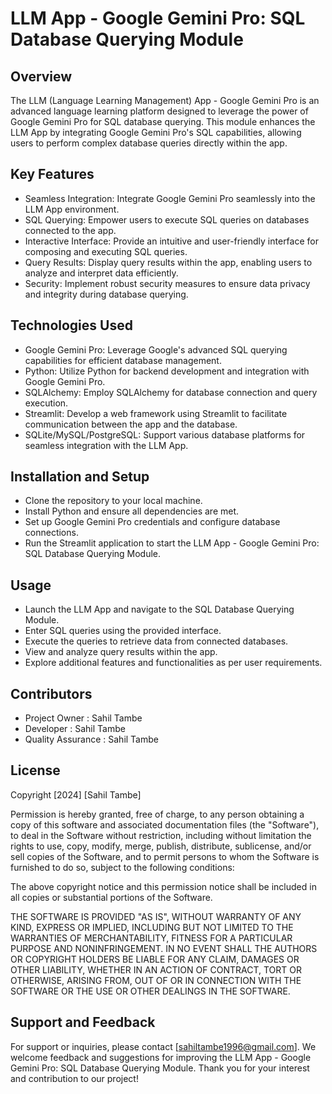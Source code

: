 # LLM App - Google Gemini Pro: SQL Database Querying Module

## Overview
The LLM (Language Learning Management) App - Google Gemini Pro is an advanced language learning platform designed to leverage the power of Google Gemini Pro for SQL database querying. This module enhances the LLM App by integrating Google Gemini Pro's SQL capabilities, allowing users to perform complex database queries directly within the app.

## Key Features
- Seamless Integration: Integrate Google Gemini Pro seamlessly into the LLM App environment.
- SQL Querying: Empower users to execute SQL queries on databases connected to the app.
- Interactive Interface: Provide an intuitive and user-friendly interface for composing and executing SQL queries.
- Query Results: Display query results within the app, enabling users to analyze and interpret data efficiently.
- Security: Implement robust security measures to ensure data privacy and integrity during database querying.

## Technologies Used
- Google Gemini Pro: Leverage Google's advanced SQL querying capabilities for efficient database management.
- Python: Utilize Python for backend development and integration with Google Gemini Pro.
- SQLAlchemy: Employ SQLAlchemy for database connection and query execution.
- Streamlit: Develop a web framework using Streamlit to facilitate communication between the app and the database.
- SQLite/MySQL/PostgreSQL: Support various database platforms for seamless integration with the LLM App.


## Installation and Setup
- Clone the repository to your local machine.
- Install Python and ensure all dependencies are met.
- Set up Google Gemini Pro credentials and configure database connections.
- Run the Streamlit application to start the LLM App - Google Gemini Pro: SQL Database Querying Module.

## Usage
- Launch the LLM App and navigate to the SQL Database Querying Module.
- Enter SQL queries using the provided interface.
- Execute the queries to retrieve data from connected databases.
- View and analyze query results within the app.
- Explore additional features and functionalities as per user requirements.

## Contributors
- Project Owner : Sahil Tambe
- Developer : Sahil Tambe
- Quality Assurance : Sahil Tambe

## License

Copyright [2024] [Sahil Tambe]

Permission is hereby granted, free of charge, to any person obtaining a copy
of this software and associated documentation files (the "Software"), to deal
in the Software without restriction, including without limitation the rights
to use, copy, modify, merge, publish, distribute, sublicense, and/or sell
copies of the Software, and to permit persons to whom the Software is
furnished to do so, subject to the following conditions:

The above copyright notice and this permission notice shall be included in all
copies or substantial portions of the Software.

THE SOFTWARE IS PROVIDED "AS IS", WITHOUT WARRANTY OF ANY KIND, EXPRESS OR
IMPLIED, INCLUDING BUT NOT LIMITED TO THE WARRANTIES OF MERCHANTABILITY,
FITNESS FOR A PARTICULAR PURPOSE AND NONINFRINGEMENT. IN NO EVENT SHALL THE
AUTHORS OR COPYRIGHT HOLDERS BE LIABLE FOR ANY CLAIM, DAMAGES OR OTHER
LIABILITY, WHETHER IN AN ACTION OF CONTRACT, TORT OR OTHERWISE, ARISING FROM,
OUT OF OR IN CONNECTION WITH THE SOFTWARE OR THE USE OR OTHER DEALINGS IN THE
SOFTWARE.


## Support and Feedback
For support or inquiries, please contact [sahiltambe1996@gmail.com]. We welcome feedback and suggestions for improving the LLM App - Google Gemini Pro: SQL Database Querying Module. Thank you for your interest and contribution to our project!
